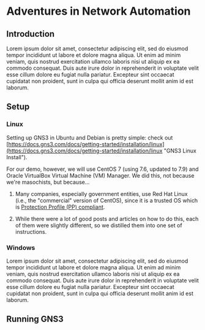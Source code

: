 # Adventures in Network Automation

## Introduction

Lorem ipsum dolor sit amet, consectetur adipiscing elit, sed do eiusmod tempor incididunt ut labore et dolore magna aliqua. Ut enim ad minim veniam, quis nostrud exercitation ullamco laboris nisi ut aliquip ex ea commodo consequat. Duis aute irure dolor in reprehenderit in voluptate velit esse cillum dolore eu fugiat nulla pariatur. Excepteur sint occaecat cupidatat non proident, sunt in culpa qui officia deserunt mollit anim id est laborum.

## Setup

### Linux

Setting up GNS3 in Ubuntu and Debian is pretty simple: check out [https://docs.gns3.com/docs/getting-started/installation/linux](https://docs.gns3.com/docs/getting-started/installation/linux "GNS3 Linux Install").

For our demo, however, we will use CentOS 7 (using 7.6, updated to 7.9) and Oracle VirtualBox Virtual Machine (VM) Manager. We did this, not because we're masochists, but because...

1. Many companies, especially government entities, use Red Hat Linux (i.e., the "commercial" version of CentOS), since it is a trusted OS which is [Protection Profile (PP) compliant](https://www.commoncriteriaportal.org/products/ "Certified Common Criteria Products").

2. While there were a lot of good posts and articles on how to do this, each of them were slightly different, so we distilled them into one set of instructions.

### Windows

Lorem ipsum dolor sit amet, consectetur adipiscing elit, sed do eiusmod tempor incididunt ut labore et dolore magna aliqua. Ut enim ad minim veniam, quis nostrud exercitation ullamco laboris nisi ut aliquip ex ea commodo consequat. Duis aute irure dolor in reprehenderit in voluptate velit esse cillum dolore eu fugiat nulla pariatur. Excepteur sint occaecat cupidatat non proident, sunt in culpa qui officia deserunt mollit anim id est laborum.

## Running GNS3
